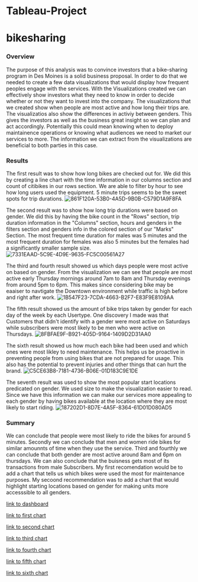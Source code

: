 # Tableau-Project

# bikesharing
### Overview 
The purpose of this analysis was to convince investors that a bike-sharing program in Des Moines is a solid business proposal. In order to do that
we needed to create a few data visualizations that would display how frequent peoples engage with the services. With the Visualizations created we can effectively show investors what they need to know in order to decide whether or not they want to invest into the company. The visualizations that we created show when people are most active and how long their trips are. The visualizatios also show the differences in activiy between genders. This gives the investors as well as the business great insight so we can plan and act accordingly. Potentially this could mean knowing when to deploy maintainence operations or knowing what audiences we need to market our services to more. The information we can extract from the visualizations are beneficial to both parties in this case.

### Results
The first result was to show how long bikes are checked out for. We did this by creating a line chart with the time information in our columns section and 
count of citibikes in our rows section. We are able to filter by hour to see how long users used the equipment. 5 minute trips seems to be the sweet spots for trip durations.
![861F120A-53B0-4A5D-9B0B-C579D1A9F8FA](https://user-images.githubusercontent.com/112785655/209225695-11be2a40-2eb1-435c-a747-e85ff1b1b6ac.jpeg)

The second result was to show how long trip durations were based on gender. We did this by having the bike count in the "Rows" section, trip duration information in the "Columns" section, hours and genders in the filters section and genders info in the colored section of our "Marks" Section. The most frequent time duration for males was 5 minutes and the most frequent duration for females was also 5 minutes but the females had a significantly smaller sample size.
![7331EAAD-5C9E-4D9E-9635-FC5C00561A27](https://user-images.githubusercontent.com/112785655/209226648-9ee35df0-2e68-48a3-b29f-5642dd13788f.jpeg)

The third and fourth result showed us which days people were most active on based on gender. From the visualization we can see that people are most active early Thursday mornings around 7am to 8am and Thursday evenings from around 5pm to 6pm. This makes since considering bike may be eaaiser to navtigate the Downtown environment while traffic is high before and right after work.
![1B547F23-7CDA-4663-B2F7-E83F9E8109AA](https://user-images.githubusercontent.com/112785655/209227693-3062eca2-af13-4809-91e9-e56edc51124f.jpeg)

The fifth result showed us the amount of bike trips taken by gender for each day of the week by each Usertype. One discovery I made was that Customers that didn't identify with a gender were most active on Saturdays while subscribers were most likely to be men who were active on Thursdays. 
![8FBFAE9F-B921-405D-9164-1409D2D31AA0](https://user-images.githubusercontent.com/112785655/209228424-2330c32f-7aed-4bb6-935a-5ee2639b51b8.jpeg)

The sixth result showed us how much each bike had been used and which ones were most likley to need maintenance.
This helps us be proactive in preventing people from using bikes that are not prepared for usage. This also has the potential to prevent injuries and other things that can hurt the brand. 
![C5CE63B8-7181-4736-B06E-01D183C9E1DE](https://user-images.githubusercontent.com/112785655/209228737-76f3fd75-e7ed-44dd-8d50-8912f9fbf7cd.jpeg)

The seventh result was used to show the most popular start locations predicated on gender. We used size to make the visualization easier to read. 
Since we have this information we can make our services more appealing to each gender by having bikes available at the location where they are most likely to start riding. 
![187202D1-8D7E-4A5F-8364-61D01D080AD5](https://user-images.githubusercontent.com/112785655/209229644-8e1d510e-e873-4b04-95cc-d1804f99de30.jpeg)

### Summary
We can conclude that people were most likely to ride the bikes for around 5 minutes. Secondly we can conclude that men and women ride bikes for similar amounnts of time when they use the service. Third and fourthly we can conclude that both gender are most active around 8am and 6pm on thursdays. We can also conclude that the buisness gets most of its transactions from male Subscribers. My first recomendation would be to add a chart that tells us which bikes were used the most for maintenance purposes. My secoond recommendation was to add a chart that would highlight starting locations based on gender for making units more accesssible to all genders. 

[link to dashboard](https://public.tableau.com/app/profile/brenton.ervin/viz/Dashboard1_16717560803090/Dashboard1)

[link to first chart](https://public.tableau.com/app/profile/brenton.ervin/viz/checktimes/CheckoutTimesforUsers?publish=yes)

[link to second chart](https://public.tableau.com/app/profile/brenton.ervin/viz/checktimesbygender/CheckoutTimesbyGender)

[link to third chart](https://public.tableau.com/app/profile/brenton.ervin/viz/tripsbyweekdayhrgender/TripsbyweekdayhrGender)

[link to fourth chart](https://public.tableau.com/app/profile/brenton.ervin/viz/userTripsbygenderbyweekday/UserTripsbyGenderbyweekday)

[link to fifth chart](https://public.tableau.com/app/profile/brenton.ervin/viz/bikesneedingrepair/Maintenance)

[link to sixth chart](https://public.tableau.com/app/profile/brenton.ervin/viz/Startlocationsbygender/Startlocationsbygender)
